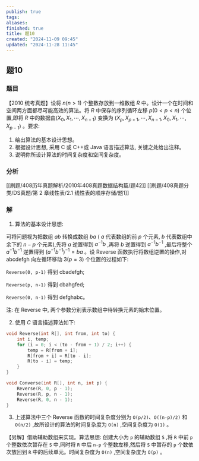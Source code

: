 ```yaml
---
publish: true
tags: 
aliases: 
finished: true
title: 题10
created: "2024-11-09 09:45"
updated: "2024-11-28 11:45"
---
```

## 题10
### 题目
【2010 统考真题】设将 $n( {n > 1})$ 个整数存放到一维数组 $R$ 中。设计一个在时间和空间两方面都尽可能高效的算法。将 $R$ 中保存的序列循环左移 $p( {0 < p < n})$ 个位置,即将 $R$ 中的数据由$( {{X}_{0},{X}_{1},\cdots ,{X}_{n - 1}})$ 变换为 $( {{X}_{p},{X}_{p + 1},\cdots ,{X}_{n - 1},{X}_{0},{X}_{1},\cdots ,{X}_{p - 1}})$ 。要求:
1) 给出算法的基本设计思想。
2) 根据设计思想, 采用 C 或 C++或 Java 语言描述算法, 关键之处给出注释。
3) 说明你所设计算法的时间复杂度和空间复杂度。
### 分析
[[刷题/408历年真题解析/2010年408真题数据结构篇/题42]]
[[刷题/408真题分类/DS真题/第 2 章线性表/2.1 线性表的顺序存储/题1]]
### 解
1) 算法的基本设计思想:

可将问题视为把数组 ${ab}$ 转换成数组 ${ba}$ ( $a$ 代表数组的前 $p$ 个元素, $b$ 代表数组中余下的 $n - p$ 个元素),先将 $a$ 逆置得到 ${a}^{-1}b$ ,再将 $b$ 逆置得到 ${a}^{-1}{b}^{-1}$ ,最后将整个 ${a}^{-1}{b}^{-1}$ 逆置得到 ${( {a}^{-1}{b}^{-1}) }^{-1} = {ba}$ 。设 Reverse 函数执行将数组逆置的操作,对 abcdefgh 向左循环移动 $3( {p = 3})$ 个位置的过程如下:

`Reverse(0, p-1)` 得到 cbadefgh;

`Reverse(p, n-1)` 得到 cbahgfed;

`Reverse(0, n-1)` 得到 defghabc。

注: 在 Reverse 中, 两个参数分别表示数组中待转换元素的始末位置。

2) 使用 $C$ 语言描述算法如下:

```c
void Reverse(int R[], int from, int to) {
    int i, temp;
    for (i = 0; i < (to - from + 1) / 2; i++) {
        temp = R[from + i];
        R[from + i] = R[to - i];
        R[to - i] = temp;
    }
}

void Converse(int R[], int n, int p) {
    Reverse(R, 0, p - 1);
    Reverse(R, p, n - 1);
    Reverse(R, 0, n - 1);
}
```

3) 上述算法中三个 Reverse 函数的时间复杂度分别为 `O(p/2)`、`O((n-p)/2)` 和 `O(n/2)` ,故所设计的算法的时间复杂度为 `O(n)` ,空间复杂度为 `O(1)` 。

【另解】借助辅助数组来实现。算法思想: 创建大小为 `p` 的辅助数组 `S` ,将 `R` 中前 `p` 个整数依次暂存在 `S` 中,同时将 `R` 中后 `n-p` 个整数左移,然后将 `S` 中暂存的 `p` 个数依次放回到 `R` 中的后续单元。时间复杂度为 `O(n)` ,空间复杂度为 `O(p)` 。